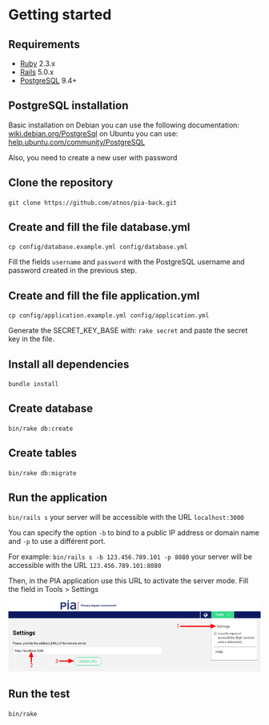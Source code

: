 Getting started
===============

Requirements
------------

- [Ruby](http://www.ruby-lang.org) 2.3.x
- [Rails](http://rubyonrails.org) 5.0.x
- [PostgreSQL](https://www.postgresql.org) 9.4+

PostgreSQL installation
------------------

Basic installation on Debian you can use the following documentation: [wiki.debian.org/PostgreSql](https://wiki.debian.org/PostgreSql)
on Ubuntu you can use: [help.ubuntu.com/community/PostgreSQL](https://help.ubuntu.com/community/PostgreSQL)

Also, you need to create a new user with password

Clone the repository
--------------------

`git clone https://github.com/atnos/pia-back.git`

Create and fill the file database.yml
-------------------------------------

`cp config/database.example.yml config/database.yml`

Fill the fields `username` and `password` with the PostgreSQL username and password created in the previous step.

Create and fill the file application.yml
----------------------------------------

`cp config/application.example.yml config/application.yml`

Generate the SECRET_KEY_BASE with: `rake secret` and paste the secret key in the file.

Install all dependencies
------------------------

`bundle install`

Create database
---------------

`bin/rake db:create`

Create tables
-------------

`bin/rake db:migrate`

Run the application
-------------------

`bin/rails s` your server will be accessible with the URL `localhost:3000`

You can specify the option `-b` to bind to a public IP address or domain name and `-p` to use a différent port.

For example: `bin/rails s -b 123.456.789.101 -p 8080` your server will be accessible with the URL `123.456.789.101:8080`

Then, in the PIA application use this URL to activate the server mode. Fill the field in Tools > Settings

![PIA Settings](public/pia-settings.png)

Run the test
------------

`bin/rake`
